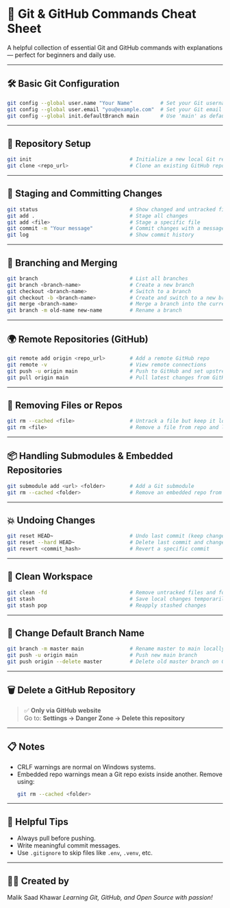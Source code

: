 
# 📘 Git & GitHub Commands Cheat Sheet

A helpful collection of essential Git and GitHub commands with explanations — perfect for beginners and daily use.

---

## 🛠️ Basic Git Configuration

```bash
git config --global user.name "Your Name"         # Set your Git username
git config --global user.email "you@example.com"  # Set your Git email
git config --global init.defaultBranch main       # Use 'main' as default branch
```

---

## 📁 Repository Setup

```bash
git init                                # Initialize a new local Git repo
git clone <repo_url>                    # Clone an existing GitHub repo
```

---

## 📄 Staging and Committing Changes

```bash
git status                              # Show changed and untracked files
git add .                               # Stage all changes
git add <file>                          # Stage a specific file
git commit -m "Your message"            # Commit changes with a message
git log                                 # Show commit history
```

---

## 🔀 Branching and Merging

```bash
git branch                              # List all branches
git branch <branch-name>                # Create a new branch
git checkout <branch-name>              # Switch to a branch
git checkout -b <branch-name>           # Create and switch to a new branch
git merge <branch-name>                 # Merge a branch into the current one
git branch -m old-name new-name         # Rename a branch
```

---

## 🌍 Remote Repositories (GitHub)

```bash
git remote add origin <repo_url>        # Add a remote GitHub repo
git remote -v                           # View remote connections
git push -u origin main                 # Push to GitHub and set upstream
git pull origin main                    # Pull latest changes from GitHub
```

---

## 🚫 Removing Files or Repos

```bash
git rm --cached <file>                  # Untrack a file but keep it locally
git rm <file>                           # Remove a file from repo and local
```

---

## 📦 Handling Submodules & Embedded Repositories

```bash
git submodule add <url> <folder>        # Add a Git submodule
git rm --cached <folder>                # Remove an embedded repo from tracking
```

---

## 💥 Undoing Changes

```bash
git reset HEAD~                         # Undo last commit (keep changes)
git reset --hard HEAD~                  # Delete last commit and changes
git revert <commit_hash>                # Revert a specific commit
```

---

## 🧹 Clean Workspace

```bash
git clean -fd                           # Remove untracked files and folders
git stash                               # Save local changes temporarily
git stash pop                           # Reapply stashed changes
```

---

## 🧭 Change Default Branch Name

```bash
git branch -m master main               # Rename master to main locally
git push -u origin main                 # Push new main branch
git push origin --delete master         # Delete old master branch on GitHub
```

---

## 🗑️ Delete a GitHub Repository

> ✅ **Only via GitHub website**  
Go to: **Settings → Danger Zone → Delete this repository**

---

## 📋 Notes

- CRLF warnings are normal on Windows systems.
- Embedded repo warnings mean a Git repo exists inside another. Remove using:
  ```bash
  git rm --cached <folder>
  ```

---

## 🧠 Helpful Tips

- Always pull before pushing.
- Write meaningful commit messages.
- Use `.gitignore` to skip files like `.env`, `.venv`, etc.

---

## 👨‍💻 Created by

Malik Saad Khawar 
*Learning Git, GitHub, and Open Source with passion!*

